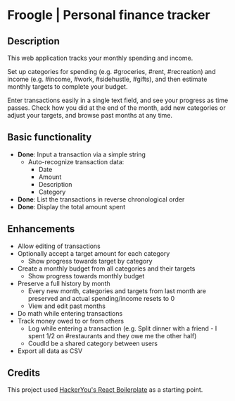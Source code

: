 # Froogle | Personal finance tracker

## Description

This web application tracks your monthly spending and income.

Set up categories for spending (e.g. #groceries, #rent, #recreation) and income (e.g. #income, #work, #sidehustle, #gifts), and then estimate monthly targets to complete your budget.

Enter transactions easily in a single text field, and see your progress as time passes. Check how you did at the end of the month, add new categories or adjust your targets, and browse past months at any time.

## Basic functionality

- **Done**: Input a transaction via a simple string
  - Auto-recognize transaction data:
    - Date
    - Amount
    - Description
    - Category
- **Done**: List the transactions in reverse chronological order
- **Done**: Display the total amount spent

## Enhancements

- Allow editing of transactions
- Optionally accept a target amount for each category
  - Show progress towards target by category
- Create a monthly budget from all categories and their targets
  - Show progress towards monthly budget
- Preserve a full history by month
  - Every new month, categories and targets from last month are preserved and actual spending/income resets to 0
  - View and edit past months
- Do math while entering transactions
- Track money owed to or from others
  - Log while entering a transaction (e.g. Split dinner with a friend - I spent 1/2 on #restaurants and they owe me the other half)
  - Coudld be a shared category between users
- Export all data as CSV

## Credits

This project used [HackerYou's React Boilerplate](https://github.com/HackerYou/react-boilerplate) as a starting point.